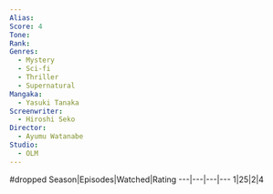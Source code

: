 ```yaml
---
Alias:
Score: 4
Tone: 
Rank:
Genres:
  - Mystery
  - Sci-fi
  - Thriller
  - Supernatural
Mangaka:
  - Yasuki Tanaka
Screenwriter:
  - Hiroshi Seko
Director:
  - Ayumu Watanabe
Studio:
  - OLM
---
```

#dropped
Season|Episodes|Watched|Rating
---|---|---|---
1|25|2|4